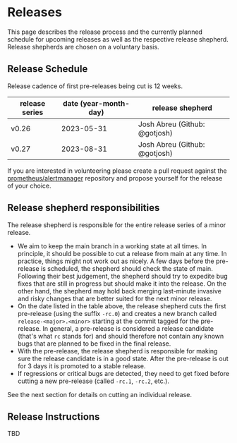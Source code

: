 # Releases
This page describes the release process and the currently planned schedule for upcoming releases as well as the respective release shepherd. Release shepherds are chosen on a voluntary basis.

## Release Schedule

Release cadence of first pre-releases being cut is 12 weeks.

| release series | date (year-month-day) | release shepherd              |
|----------------|-----------------------|-------------------------------|
| v0.26          | 2023-05-31            | Josh Abreu (Github: @gotjosh) |
| v0.27          | 2023-08-31            | Josh Abreu (Github: @gotjosh) |

If you are interested in volunteering please create a pull request against the [prometheus/alertmanager](https://github.com/prometheus/alertmanager) repository and propose yourself for the release of your choice.

## Release shepherd responsibilities

The release shepherd is responsible for the entire release series of a minor release. 

* We aim to keep the main branch in a working state at all times. In principle, it should be possible to cut a release from main at any time. In practice, things might not work out as nicely. A few days before the pre-release is scheduled, the shepherd should check the state of main. Following their best judgement, the shepherd should try to expedite bug fixes that are still in progress but should make it into the release. On the other hand, the shepherd may hold back merging last-minute invasive and risky changes that are better suited for the next minor release.
* On the date listed in the table above, the release shepherd cuts the first pre-release (using the suffix `-rc.0`) and creates a new branch called  `release-<major>.<minor>` starting at the commit tagged for the pre-release. In general, a pre-release is considered a release candidate (that's what `rc` stands for) and should therefore not contain any known bugs that are planned to be fixed in the final release.
* With the pre-release, the release shepherd is responsible for making sure the release candidate is in a good state.  After the pre-release is out for 3 days it is promoted to a stable release.
* If regressions or critical bugs are detected, they need to get fixed before cutting a new pre-release (called `-rc.1`, `-rc.2`, etc.).

See the next section for details on cutting an individual release.

## Release Instructions

TBD
